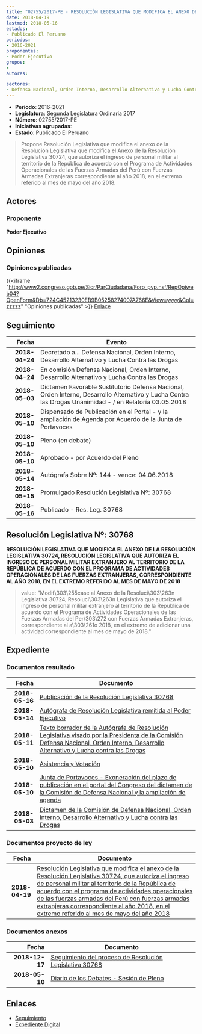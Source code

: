 ```yaml
---
title: "02755/2017-PE - RESOLUCIÓN LEGISLATIVA QUE MODIFICA EL ANEXO DE LA RESOLUCIÓN LEGISLATIVA 30724, QUE AUTORIZA EL INGRESO DE PERSONAL MILITAR AL TERRITORIO DE LA REPÚBLICA DE ACUERDO CON EL PROGRAMA DE ACTIVIDADES OPERACIONALES DE LAS FUERZAS ARMADAS DEL PERÚ CON FUERZAS ARMADAS EXTRANJERAS CORRESPONDIENTE AL AÑO 2018, EN EL EXTREMO REFERIDO AL MES DE MAYO DEL AÑO 2018"
date: 2018-04-19
lastmod: 2018-05-16
estados:
- Publicado El Peruano
periodos:
- 2016-2021
proponentes:
- Poder Ejecutivo
grupos:
- 
autores:

sectores:
- Defensa Nacional, Orden Interno, Desarrollo Alternativo y Lucha Contra las Drogas
---
```

- **Periodo**: 2016-2021
- **Legislatura**: Segunda Legislatura Ordinaria 2017
- **Número**: 02755/2017-PE
- **Iniciativas agrupadas**: 
- **Estado**: Publicado El Peruano

> Propone Resolución Legislativa que modifica el anexo de la Resolución Legislativa que modifica el Anexo de la Resolución Legislativa 30724, que autoriza el ingreso de personal militar al territorio de la República de acuerdo con el Programa de Actividades Operacionales de las Fuerzas Armadas del Perú con Fuerzas Armadas Extranjeras correspondiente al año 2018, en el extremo referido al mes de mayo del año 2018.


## Actores

### Proponente

**Poder Ejecutivo**

## Opiniones

### Opiniones publicadas

{{<iframe "http://www2.congreso.gob.pe/Sicr/ParCiudadana/Foro_pvp.nsf/RepOpiweb04?OpenForm&Db=724C45213230EB9B05258274007A766E&View=yyyy&Col=zzzzz" "Opiniones publicadas" >}}
[Enlace](http://www2.congreso.gob.pe/Sicr/ParCiudadana/Foro_pvp.nsf/RepOpiweb04?OpenForm&Db=724C45213230EB9B05258274007A766E&View=yyyy&Col=zzzzz)


## Seguimiento

| Fecha | Evento |
|------:|--------|
| **2018-04-24** | Decretado a... Defensa Nacional, Orden Interno, Desarrollo Alternativo y Lucha Contra las Drogas |
| **2018-04-24** | En comisión Defensa Nacional, Orden Interno, Desarrollo Alternativo y Lucha Contra las Drogas |
| **2018-05-03** | Dictamen Favorable Sustitutorio Defensa Nacional, Orden Interno, Desarrollo Alternativo y Lucha Contra las Drogas Unanimidad - / en Relatoría 03.05.2018 |
| **2018-05-10** | Dispensado de Publicación en el Portal - y la ampliación de Agenda por Acuerdo de la Junta de Portavoces |
| **2018-05-10** | Pleno (en debate) |
| **2018-05-10** | Aprobado - por Acuerdo del Pleno |
| **2018-05-14** | Autógrafa Sobre Nº: 144 - vence: 04.06.2018 |
| **2018-05-15** | Promulgado Resolución Legislativa Nº: 30768 |
| **2018-05-16** | Publicado - Res. Leg. 30768 |

## Resolución Legislativa Nº: 30768

**RESOLUCIÓN LEGISLATIVA QUE MODIFICA EL ANEXO DE LA RESOLUCIÓN LEGISLATIVA 30724, RESOLUCIÓN LEGISLATIVA QUE AUTORIZA EL INGRESO DE PERSONAL MILITAR EXTRANJERO AL TERRITORIO DE LA REPÚBLICA DE ACUERDO CON EL PROGRAMA DE ACTIVIDADES OPERACIONALES DE LAS FUERZAS EXTRANJERAS, CORRESPONDIENTE AL AÑO 2018, EN EL EXTREMO REFERIDO AL MES DE MAYO DE 2018**

> value: "Modif\303\255case al Anexo de la Resoluci\303\263n Legislativa 30724, Resoluci\303\263n Legislativa que autoriza el ingreso de personal militar extranjero al territorio de la Republica de acuerdo con el Programa de Actividades Operacionales de las Fuerzas Armadas del Per\303\272 con Fuerzas Armadas Extranjeras, correspondiente al a\303\261o 2018, en el extremo de adicionar una actividad correspondiente al mes de mayo de 2018."


## Expediente

### Documentos resultado

| Fecha | Documento |
|------:|-----------|
| **2018-05-16** | [Publicación de la Resolución Legislativa 30768](http://www.leyes.congreso.gob.pe/Documentos/2016_2021/ADLP/Normas_Legales/30768-RLG.pdf) |
| **2018-05-14** | [Autógrafa de Resolución Legislativa remitida al Poder Ejecutivo](http://www.leyes.congreso.gob.pe/Documentos/2016_2021/ADLP/Texto_Aprobado/AU0275520180514.pdf) |
| **2018-05-11** | [Texto borrador de la Autógrafa de Resolución Legislativa visado por la Presidenta de la Comisión Defensa Nacional, Orden Interno, Desarrollo Alternativo y Lucha contra las Drogas](http://www.leyes.congreso.gob.pe/Documentos/2016_2021/Texto_Borrador_de_Autografa/BAU0275520180511.pdf) |
| **2018-05-10** | [Asistencia y Votación](http://www.leyes.congreso.gob.pe/Documentos/2016_2021/Asistencia_y_Votacion/Proyectos_de_Ley/AV0275520180510.pdf) |
| **2018-05-10** | [Junta de Portavoces - Exoneración del plazo de publicación en el portal del Congreso del dictamen de la Comisión de Defensa Nacional y la ampliación de agenda](http://www.leyes.congreso.gob.pe/Documentos/2016_2021/Acuerdos/Junta_Portavoces/AJP0275520180510.pdf) |
| **2018-05-03** | [Dictamen de la Comisión de Defensa Nacional, Orden Interno, Desarrollo Alternativo y Lucha contra las Drogas](http://www.leyes.congreso.gob.pe/Documentos/2016_2021/Dictamenes/Proyectos_de_Ley/02755DC07MAY20180503.pdf) |

### Documentos proyecto de ley

| Fecha | Documento |
|------:|-----------|
| **2018-04-19** | [Resolución Legislativa que modifica el anexo de la Resolución Legislativa 30724, que autoriza el ingreso de personal militar al territorio de la República de acuerdo con el programa de actividades operacionales de las fuerzas armadas del Perú con fuerzas armadas extranjeras correspondiente al año 2018, en el extremo referido al mes de mayo del año 2018](http://www.leyes.congreso.gob.pe/Documentos/2016_2021/Proyectos_de_Ley_y_de_Resoluciones_Legislativas/PL0275520180419..pdf) |

### Documentos anexos

| Fecha | Documento |
|------:|-----------|
| **2018-12-17** | [Seguimiento del proceso de Resolución Legislativa 30768](http://www.leyes.congreso.gob.pe/Documentos/2016_2021/Seguimiento_de_Proyectos_de_Ley/02755PL20181217.pdf) |
| **2018-05-10** | [Diario de los Debates - Sesión de Pleno](http://www.leyes.congreso.gob.pe/Documentos/2016_2021/ADLP/Diario_Debates/30768-TDD.pdf) |

## Enlaces

- [Seguimiento](http://www2.congreso.gob.pe/Sicr/TraDocEstProc/CLProLey2016.nsf/f7fff46988ca05b1052578e100829cc7/5713b8289bf0712505258275000a4f0c?OpenDocument)
- [Expediente Digital](http://www2.congreso.gob.pe/Sicr/TraDocEstProc/Expvirt_2011.nsf/visbusqptramdoc1621/02755?opendocument)

